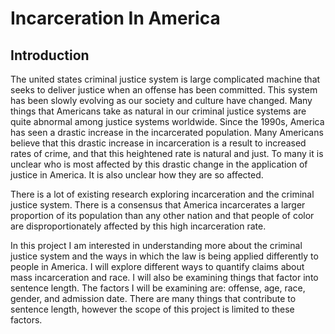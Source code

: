 # Incarceration In America

## Introduction
The united states criminal justice system is large complicated machine that seeks to deliver justice when an offense has been committed. This system has been slowly evolving as our society and culture have changed. Many things that Americans take as natural in our criminal justice systems are quite abnormal among justice systems worldwide. Since the 1990s, America has seen a drastic increase in the incarcerated population. Many Americans believe that this drastic increase in incarceration is a result to increased rates of crime, and that this heightened rate is natural and just. To many it is unclear who is most affected by this drastic change in the application of justice in America. It is also unclear how they are so affected.

There is a lot of existing research exploring incarceration and the criminal justice system. There is a consensus that America incarcerates a larger proportion of its population than any other nation and that people of color are disproportionately affected by this high incarceration rate.

In this project I am interested in understanding more about the criminal justice system and the ways in which the law is being applied differently to people in America. I will explore different ways to quantify claims about mass incarceration and race. I will also be examining things that factor into sentence length. The factors I will be examining are: offense, age, race, gender, and admission date. There are many things that contribute to sentence length, however the scope of this project is limited to these factors.
